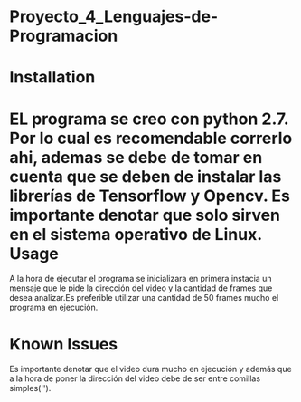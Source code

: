 # Proyecto_4_Lenguajes-de-Programacion
Installation
===========
EL programa se creo con python 2.7. Por lo cual es recomendable correrlo ahi, ademas se debe de tomar en cuenta que se deben de instalar las librerías de Tensorflow y Opencv. Es importante denotar que solo sirven en el sistema operativo de Linux.
Usage
===========
A la hora de ejecutar el programa se inicializara en primera instacia un mensaje que le pide la dirección del video y la cantidad de frames que desea analizar.Es preferible utilizar una cantidad de 50 frames mucho el programa en ejecución.

Known Issues
============
Es importante denotar que el video dura mucho en ejecución y además que a la hora de poner la dirección del video debe de ser entre comillas simples('').
